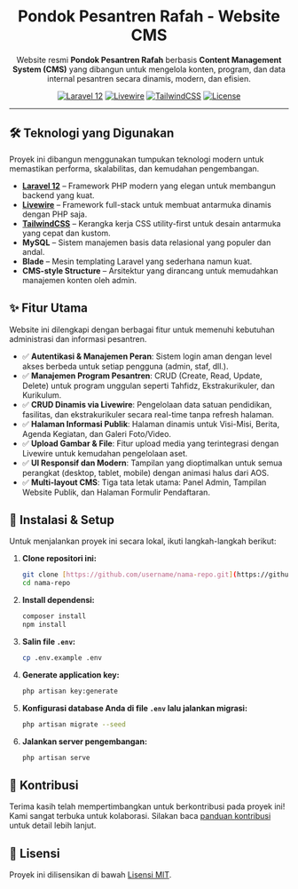 <h1 align="center">
  Pondok Pesantren Rafah - Website CMS
</h1>

<p align="center">
  Website resmi <strong>Pondok Pesantren Rafah</strong> berbasis <strong>Content Management System (CMS)</strong> yang dibangun untuk mengelola konten, program, dan data internal pesantren secara dinamis, modern, dan efisien.
</p>

<p align="center">
  <a href="#"><img src="https://img.shields.io/badge/Laravel-12-FF2D20?style=for-the-badge&logo=laravel" alt="Laravel 12"></a>
  <a href="#"><img src="https://img.shields.io/badge/Livewire-v3-4d52c1?style=for-the-badge&logo=livewire" alt="Livewire"></a>
  <a href="#"><img src="https://img.shields.io/badge/TailwindCSS-v3-06B6D4?style=for-the-badge&logo=tailwindcss" alt="TailwindCSS"></a>
  <a href="#"><img src="https://img.shields.io/badge/License-MIT-blue.svg?style=for-the-badge" alt="License"></a>
</p>

---

## 🛠️ Teknologi yang Digunakan

Proyek ini dibangun menggunakan tumpukan teknologi modern untuk memastikan performa, skalabilitas, dan kemudahan pengembangan.

-   **[Laravel 12](https://laravel.com)** – Framework PHP modern yang elegan untuk membangun backend yang kuat.
-   **[Livewire](https://livewire.laravel.com)** – Framework full-stack untuk membuat antarmuka dinamis dengan PHP saja.
-   **[TailwindCSS](https://tailwindcss.com)** – Kerangka kerja CSS utility-first untuk desain antarmuka yang cepat dan kustom.
-   **MySQL** – Sistem manajemen basis data relasional yang populer dan andal.
-   **Blade** – Mesin templating Laravel yang sederhana namun kuat.
-   **CMS-style Structure** – Arsitektur yang dirancang untuk memudahkan manajemen konten oleh admin.

## ✨ Fitur Utama

Website ini dilengkapi dengan berbagai fitur untuk memenuhi kebutuhan administrasi dan informasi pesantren.

-   ✅ **Autentikasi & Manajemen Peran**: Sistem login aman dengan level akses berbeda untuk setiap pengguna (admin, staf, dll.).
-   ✅ **Manajemen Program Pesantren**: CRUD (Create, Read, Update, Delete) untuk program unggulan seperti Tahfidz, Ekstrakurikuler, dan Kurikulum.
-   ✅ **CRUD Dinamis via Livewire**: Pengelolaan data satuan pendidikan, fasilitas, dan ekstrakurikuler secara real-time tanpa refresh halaman.
-   ✅ **Halaman Informasi Publik**: Halaman dinamis untuk Visi-Misi, Berita, Agenda Kegiatan, dan Galeri Foto/Video.
-   ✅ **Upload Gambar & File**: Fitur upload media yang terintegrasi dengan Livewire untuk kemudahan pengelolaan aset.
-   ✅ **UI Responsif dan Modern**: Tampilan yang dioptimalkan untuk semua perangkat (desktop, tablet, mobile) dengan animasi halus dari AOS.
-   ✅ **Multi-layout CMS**: Tiga tata letak utama: Panel Admin, Tampilan Website Publik, dan Halaman Formulir Pendaftaran.

## 🚀 Instalasi & Setup

Untuk menjalankan proyek ini secara lokal, ikuti langkah-langkah berikut:

1.  **Clone repositori ini:**
    ```bash
    git clone [https://github.com/username/nama-repo.git](https://github.com/username/nama-repo.git)
    cd nama-repo
    ```
2.  **Install dependensi:**
    ```bash
    composer install
    npm install
    ```
3.  **Salin file `.env`:**
    ```bash
    cp .env.example .env
    ```
4.  **Generate application key:**
    ```bash
    php artisan key:generate
    ```
5.  **Konfigurasi database Anda di file `.env` lalu jalankan migrasi:**
    ```bash
    php artisan migrate --seed
    ```
6.  **Jalankan server pengembangan:**
    ```bash
    php artisan serve
    ```

## 🤝 Kontribusi

Terima kasih telah mempertimbangkan untuk berkontribusi pada proyek ini! Kami sangat terbuka untuk kolaborasi. Silakan baca [panduan kontribusi](CONTRIBUTING.md) untuk detail lebih lanjut.

## 📜 Lisensi

Proyek ini dilisensikan di bawah [Lisensi MIT](https://opensource.org/licenses/MIT).
